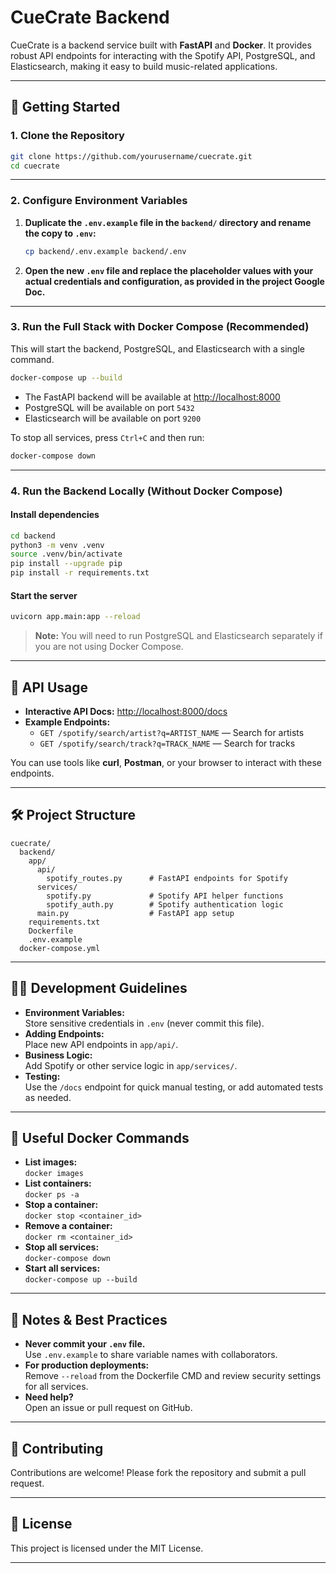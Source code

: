 # CueCrate Backend

CueCrate is a backend service built with **FastAPI** and **Docker**. It provides robust API endpoints for interacting with the Spotify API, PostgreSQL, and Elasticsearch, making it easy to build music-related applications.

---

## 🚀 Getting Started

### 1. **Clone the Repository**

```sh
git clone https://github.com/yourusername/cuecrate.git
cd cuecrate
```

---

### 2. **Configure Environment Variables**

1. **Duplicate the `.env.example` file in the `backend/` directory and rename the copy to `.env`:**

   ```sh
   cp backend/.env.example backend/.env
   ```

2. **Open the new `.env` file and replace the placeholder values with your actual credentials and configuration, as provided in the project Google Doc.**

---

### 3. **Run the Full Stack with Docker Compose (Recommended)**

This will start the backend, PostgreSQL, and Elasticsearch with a single command.

```sh
docker-compose up --build
```

- The FastAPI backend will be available at [http://localhost:8000](http://localhost:8000)
- PostgreSQL will be available on port `5432`
- Elasticsearch will be available on port `9200`

To stop all services, press `Ctrl+C` and then run:

```sh
docker-compose down
```

---

### 4. **Run the Backend Locally (Without Docker Compose)**

#### **Install dependencies**

```sh
cd backend
python3 -m venv .venv
source .venv/bin/activate
pip install --upgrade pip
pip install -r requirements.txt
```

#### **Start the server**

```sh
uvicorn app.main:app --reload
```

> **Note:** You will need to run PostgreSQL and Elasticsearch separately if you are not using Docker Compose.

---

## 📝 API Usage

- **Interactive API Docs:** [http://localhost:8000/docs](http://localhost:8000/docs)
- **Example Endpoints:**
  - `GET /spotify/search/artist?q=ARTIST_NAME` — Search for artists
  - `GET /spotify/search/track?q=TRACK_NAME` — Search for tracks

You can use tools like **curl**, **Postman**, or your browser to interact with these endpoints.

---

## 🛠️ Project Structure

```
cuecrate/
  backend/
    app/
      api/
        spotify_routes.py      # FastAPI endpoints for Spotify
      services/
        spotify.py             # Spotify API helper functions
        spotify_auth.py        # Spotify authentication logic
      main.py                  # FastAPI app setup
    requirements.txt
    Dockerfile
    .env.example
  docker-compose.yml
```

---

## 🧑‍💻 Development Guidelines

- **Environment Variables:**  
  Store sensitive credentials in `.env` (never commit this file).
- **Adding Endpoints:**  
  Place new API endpoints in `app/api/`.
- **Business Logic:**  
  Add Spotify or other service logic in `app/services/`.
- **Testing:**  
  Use the `/docs` endpoint for quick manual testing, or add automated tests as needed.

---

## 🐳 Useful Docker Commands

- **List images:**  
  `docker images`
- **List containers:**  
  `docker ps -a`
- **Stop a container:**  
  `docker stop <container_id>`
- **Remove a container:**  
  `docker rm <container_id>`
- **Stop all services:**  
  `docker-compose down`
- **Start all services:**  
  `docker-compose up --build`

---

## 📢 Notes & Best Practices

- **Never commit your `.env` file.**  
  Use `.env.example` to share variable names with collaborators.
- **For production deployments:**  
  Remove `--reload` from the Dockerfile CMD and review security settings for all services.
- **Need help?**  
  Open an issue or pull request on GitHub.

---

## 🤝 Contributing

Contributions are welcome! Please fork the repository and submit a pull request.

---

## 📄 License

This project is licensed under the MIT License.

---
